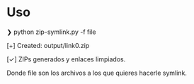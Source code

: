 # Uso
❯ python zip-symlink.py -f file

[+] Created: output/link0.zip

[✓] ZIPs generados y enlaces limpiados.

Donde file son los archivos a los que quieres hacerle symlink.
